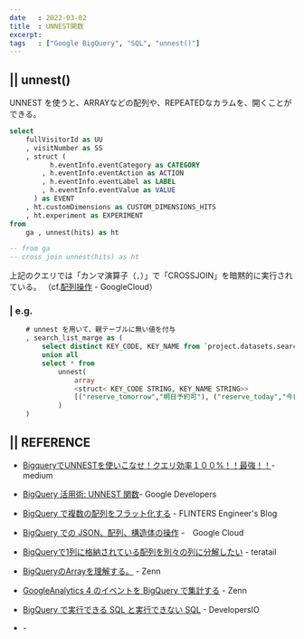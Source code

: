 ```yaml
---
date   : 2022-03-02
title  : UNNEST関数
excerpt: 
tags   : ["Google BigQuery", "SQL", "unnest()"]
---
```


## || unnest()

UNNEST を使うと、ARRAYなどの配列や、REPEATEDなカラムを、開くことができる。

```sql
select 
    fullVisitorId as UU
    , visitNumber as SS
    , struct (
          h.eventInfo.eventCategory as CATEGORY
        , h.eventInfo.eventAction as ACTION
        , h.eventInfo.eventLabel as LABEL
        , h.eventInfo.eventValue as VALUE
      ) as EVENT
    , ht.customDimensions as CUSTOM_DIMENSIONS_HITS
    , ht.experiment as EXPERIMENT
from 
    ga , unnest(hits) as ht

-- from ga
-- cross join unnest(hits) as ht
```
上記のクエリでは「カンマ演算子（`,`）」で「CROSSJOIN」を暗黙的に実行されている。
（cf.[配列操作](https://cloud.google.com/bigquery/docs/reference/standard-sql/arrays?hl=ja) - GoogleCloud）


### | e.g.
```sql 
    # unnest を用いて、親テーブルに無い値を付与
    , search_list_marge as (
        select distinct KEY_CODE, KEY_NAME from `project.datasets.search_table_20*` where _TABLE_SUFFIX = (select TODAY from ts)
        union all
        select * from
            unnest(
                array
                <struct< KEY_CODE STRING, KEY_NAME STRING>>
                [("reserve_tomorrow","明日予約可"), ("reserve_today","今日予約可")]
            )
    )
```


## || REFERENCE
+ [BigqueryでUNNESTを使いこなせ！クエリ効率１００%！！最強！！](https://medium.com/eureka-engineering/bigquery-unnest-100percent-3d28560b4f0)-  medium
+ [BigQuery 活用術: UNNEST 関数](https://developers-jp.googleblog.com/2017/04/bigquery-tip-unnest-function.html)- Google Developers
+ [BigQuery で複数の配列をフラット化する](https://labs.septeni.co.jp/entry/2018/11/06/120000) - FLINTERS Engineer's Blog

+ [BigQuery での JSON、配列、構造体の操作](https://www.cloudskillsboost.google/focuses/3696?locale=ja&parent=catalog) -　Google Cloud
+ [BigQueryで1列に格納されている配列を別々の列に分解したい](https://teratail.com/questions/151185) - teratail 

+ [BigQueryのArrayを理解する。](https://zenn.dev/a1008u/articles/acbd17961f7f5d95a2a8) - Zenn
+ [GoogleAnalytics 4 のイベントを BigQuery で集計する](https://zenn.dev/mjunya1030/articles/20210510-analyze-ga4-by-bigquery) - Zenn
+ [BigQuery で実行できる SQL と実行できない SQL](https://dev.classmethod.jp/articles/bigquery-standard-sql-support/) - DevelopersIO
+ []() - 
